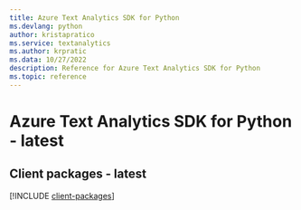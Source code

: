```yaml
---
title: Azure Text Analytics SDK for Python
ms.devlang: python
author: kristapratico
ms.service: textanalytics
ms.author: krpratic
ms.data: 10/27/2022
description: Reference for Azure Text Analytics SDK for Python
ms.topic: reference
---
```

# Azure Text Analytics SDK for Python - latest

## Client packages - latest
[!INCLUDE [client-packages](text-analytics-client-index.md)]